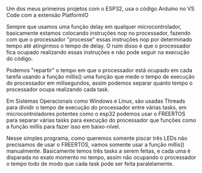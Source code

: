 Um dos meus primeiros projetos com o ESP32, usa o código Arduíno no VS Code com a extensão PlatformIO

Sempre que usamos uma função delay em qualquer microcontrolador, basicamente estamos colocando instruções
nop no processador, fazendo com que o processador "processe" essas instruções nop por determinado tempo
até atingirmos o tempo de delay. O ruim disso é que o processador fica ocupado realizando essas instruções
e não pode seguir na execução do código. 

Podemos "repartir" o tempo em que o processador está ocupado em cada tarefa usando a função millis()
uma função que mede o tempo de execução do processador em milisegundos, assim podemos separar quanto
tempo o processador ocupa realizando cada task.

Em Sistemas Operacionais como Windows e Linux, são usadas Threads para dividir o tempo de execução
do processador entre várias tasks, em microcontroladores potentes como o esp32 podemos usar o FREERTOS
para separar várias tasks para execução do processador que funções como a função millis para fazer
isso em baixo-nível.

Nesse simples programa, como queremos somente piscar três LEDs não precisamos de usar o FREERTOS,
vamos somente usar a função millis() manualmente. Basicamente temos três tasks a serem feitas, e 
cada uma é disparada no exato momento no tempo, assim não ocupando o processador o tempo todo de 
modo que cada task pode ser feita paralelamente.